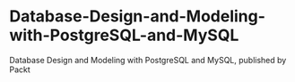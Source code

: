 # Database-Design-and-Modeling-with-PostgreSQL-and-MySQL
Database Design and Modeling with PostgreSQL and MySQL, published by Packt

